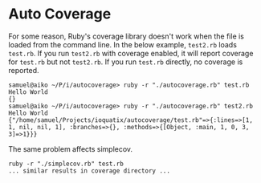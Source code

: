 # Auto Coverage

For some reason, Ruby's coverage library doesn't work when the file is loaded from the command line. In the below example, `test2.rb` loads `test.rb`. If you run `test2.rb` with coverage enabled, it will report coverage for `test.rb` but not `test2.rb`. If you run `test.rb` directly, no coverage is reported.

```
samuel@aiko ~/P/i/autocoverage> ruby -r "./autocoverage.rb" test.rb
Hello World
{}
samuel@aiko ~/P/i/autocoverage> ruby -r "./autocoverage.rb" test2.rb
Hello World
{"/home/samuel/Projects/ioquatix/autocoverage/test.rb"=>{:lines=>[1, 1, nil, nil, 1], :branches=>{}, :methods=>{[Object, :main, 1, 0, 3, 3]=>1}}}
```

The same problem affects simplecov.

```
ruby -r "./simplecov.rb" test.rb
... similar results in coverage directory ...
```